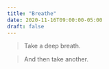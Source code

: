 ```yaml
---
title: "Breathe"
date: 2020-11-16T09:00:00-05:00
draft: false
---
```

> Take a deep breath.

> And then take another.
